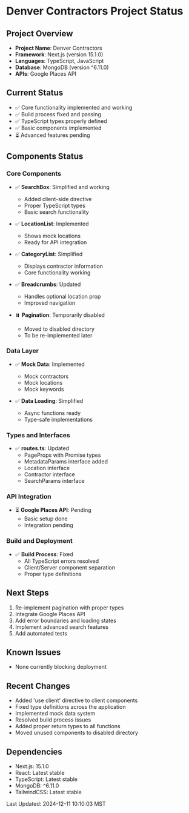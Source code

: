 # Denver Contractors Project Status

## Project Overview
- **Project Name**: Denver Contractors
- **Framework**: Next.js (version 15.1.0)
- **Languages**: TypeScript, JavaScript
- **Database**: MongoDB (version ^6.11.0)
- **APIs**: Google Places API

## Current Status
- ✅ Core functionality implemented and working
- ✅ Build process fixed and passing
- ✅ TypeScript types properly defined
- ✅ Basic components implemented
- ⏳ Advanced features pending

## Components Status

### Core Components
- ✅ **SearchBox**: Simplified and working
  - Added client-side directive
  - Proper TypeScript types
  - Basic search functionality
  
- ✅ **LocationList**: Implemented
  - Shows mock locations
  - Ready for API integration
  
- ✅ **CategoryList**: Simplified
  - Displays contractor information
  - Core functionality working

- ✅ **Breadcrumbs**: Updated
  - Handles optional location prop
  - Improved navigation

- ⏸️ **Pagination**: Temporarily disabled
  - Moved to disabled directory
  - To be re-implemented later

### Data Layer
- ✅ **Mock Data**: Implemented
  - Mock contractors
  - Mock locations
  - Mock keywords
  
- ✅ **Data Loading**: Simplified
  - Async functions ready
  - Type-safe implementations

### Types and Interfaces
- ✅ **routes.ts**: Updated
  - PageProps with Promise types
  - MetadataParams interface added
  - Location interface
  - Contractor interface
  - SearchParams interface

### API Integration
- ⏳ **Google Places API**: Pending
  - Basic setup done
  - Integration pending

### Build and Deployment
- ✅ **Build Process**: Fixed
  - All TypeScript errors resolved
  - Client/Server component separation
  - Proper type definitions

## Next Steps
1. Re-implement pagination with proper types
2. Integrate Google Places API
3. Add error boundaries and loading states
4. Implement advanced search features
5. Add automated tests

## Known Issues
- None currently blocking deployment

## Recent Changes
- Added 'use client' directive to client components
- Fixed type definitions across the application
- Implemented mock data system
- Resolved build process issues
- Added proper return types to all functions
- Moved unused components to disabled directory

## Dependencies
- Next.js: 15.1.0
- React: Latest stable
- TypeScript: Latest stable
- MongoDB: ^6.11.0
- TailwindCSS: Latest stable

Last Updated: 2024-12-11 10:10:03 MST